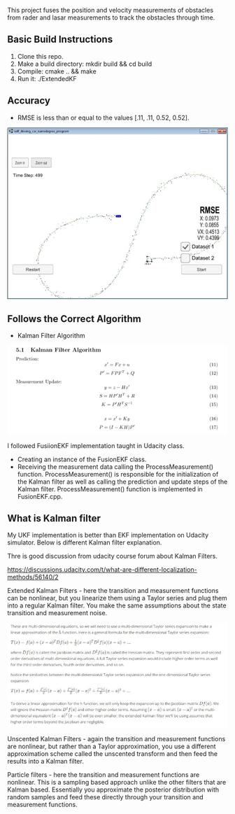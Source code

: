 This project fuses the position and velocity measurements of obstacles from rader and lasar measurements to track the obstacles through time.  

[//]: # (Image References)

[image1]: ./resources/kf_algorithm.jpg 
[image2]: ./resources/test.jpg 
[image3]: ./resources/jacobian.jpg 



## Basic Build Instructions

1. Clone this repo.
2. Make a build directory: mkdir build && cd build
3. Compile: cmake .. && make
4. Run it: ./ExtendedKF


## Accuracy

- RMSE is less than or equal to the values [.11, .11, 0.52, 0.52].

![alt text][image2]


## Follows the Correct Algorithm


- Kalman Filter Algorithm 

![alt text][image1]


I followed FusiionEKF implementation taught in Udacity class. 

- Creating an instance of the FusionEKF class.
- Receiving the measurement data calling the ProcessMeasurement() function. ProcessMeasurement() is responsible for the initialization of the Kalman filter as well as calling the prediction and update steps of the Kalman filter. ProcessMeasurement() function is implemented in FusionEKF.cpp.

## What is Kalman filter 

My UKF implementation is better than EKF implementation on Udacity simulator. Below is different Kalman filter explanation.

Thre is good discussion from udacity course forum about Kalman Filters. 

https://discussions.udacity.com/t/what-are-different-localization-methods/56140/2


Extended Kalman Filters - here the transition and measurement functions can be nonlinear, but you linearize them using a Taylor series and plug them into a regular Kalman filter. You make the same assumptions about the state transition and measurement noise.

![alt text][image3]


Unscented Kalman Filters - again the transition and measurement functions are nonlinear, but rather than a Taylor approximation, you use a different approximation scheme called the unscented transform and then feed the results into a Kalman filter.


Particle filters - here the transition and measurement functions are nonlinear. This is a sampling based approach unlike the other filters that are Kalman based. Essentially you approximate the posterior distribution with random samples and feed these directly through your transition and measurement functions.
